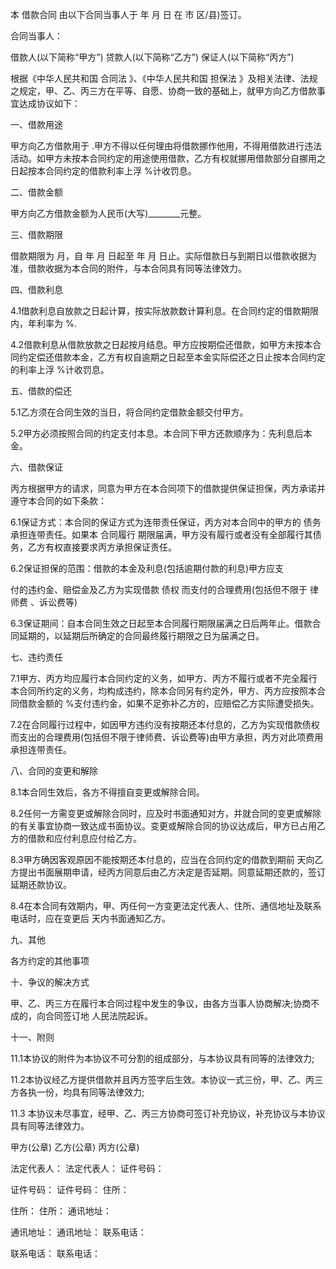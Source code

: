 
 


本
借款合同
由以下合同当事人于 年 月 日 在 市 区/县)签订。


合同当事人：


借款人(以下简称“甲方”) 贷款人(以下简称“乙方”) 保证人(以下简称“丙方”)


根据《中华人民共和国
合同法
》、《中华人民共和国
担保法
》及相关法律、法规之规定，甲、乙、丙三方在平等、自愿、协商一致的基础上，就甲方向乙方借款事宜达成协议如下：


一、借款用途


甲方向乙方借款用于 .甲方不得以任何理由将借款挪作他用，不得用借款进行违法活动。如甲方未按本合同约定的用途使用借款，乙方有权就挪用借款部分自挪用之日起按本合同约定的借款利率上浮 %计收罚息。


二、借款金额


甲方向乙方借款金额为人民币(大写)________元整。


三、借款期限


借款期限为 月，自 年 月 日起至 年 月 日止。实际借款日与到期日以借款收据为准，借款收据为本合同的附件，与本合同具有同等法律效力。


四、借款利息


4.1借款利息自放款之日起计算，按实际放款数计算利息。在合同约定的借款期限内，年利率为 %.


4.2借款利息从借款放款之日起按月结息。甲方应按期偿还借款，如甲方未按本合同约定偿还借款本金，乙方有权自逾期之日起至本金实际偿还之日止按本合同约定的利率上浮 %计收罚息。


五、借款的偿还


5.1乙方须在合同生效的当日，将合同约定借款金额交付甲方。


5.2甲方必须按照合同的约定支付本息。本合同下甲方还款顺序为：先利息后本金。


六、借款保证


丙方根据甲方的请求，同意为甲方在本合同项下的借款提供保证担保，丙方承诺并遵守本合同的如下条款：


6.1保证方式：本合同的保证方式为连带责任保证，丙方对本合同中的甲方的
债务
承担连带责任。如果本
合同履行
期限届满，甲方没有履行或者没有全部履行其债务，乙方有权直接要求丙方承担保证责任。


6.2保证担保的范围：借款的本金及利息(包括逾期付款的利息)甲方应支


付的违约金、赔偿金及乙方为实现借款
债权
而支付的合理费用(包括但不限于
律师费
、诉讼费等)


6.3保证期间：自本合同生效之日起至本合同履行期限届满之日后两年止。借款合同延期的，以延期后所确定的合同最终履行期限之日为届满之日。


七、违约责任


7.1甲方、丙方均应履行本合同约定的义务，如甲方、丙方不履行或者不完全履行本合同所约定的义务，均构成违约，除本合同另有约定外，甲方、丙方应按照本合同借款金额的 %支付违约金，如果不足弥补乙方的，应赔偿乙方实际遭受损失。


7.2在合同履行过程中，如因甲方违约没有按期还本付息的，乙方为实现借款债权而支出的合理费用(包括但不限于律师费、诉讼费等)由甲方承担，丙方对此项费用承担连带责任。


八、合同的变更和解除


8.1本合同生效后，各方不得擅自变更或解除合同。


8.2任何一方需变更或解除合同时，应及时书面通知对方，并就合同的变更或解除的有关事宜协商一致达成书面协议。变更或解除合同的协议达成后，甲方已占用乙方的借款和应付利息应付给乙方。


8.3甲方确因客观原因不能按期还本付息的，应当在合同约定的借款到期前 天向乙方提出书面展期申请，经丙方同意后由乙方决定是否延期。同意延期还款的，签订延期还款协议。


8.4在本合同有效期内，甲、丙任何一方变更法定代表人、住所、通信地址及联系电话时，应在变更后 天内书面通知乙方。


九、其他


各方约定的其他事项


十、争议的解决方式


甲、乙、丙三方在履行本合同过程中发生的争议，由各方当事人协商解决;协商不成的，向合同签订地 人民法院起诉。


十一、附则


11.1本协议的附件为本协议不可分割的组成部分，与本协议具有同等的法律效力;


11.2本协议经乙方提供借款并且丙方签字后生效。本协议一式三份，甲、乙、丙三方各执一份，均具有同等法律效力;


11.3 本协议未尽事宜，经甲、乙、丙三方协商可签订补充协议，补充协议与本协议具有同等法律效力。


甲方(公章) 乙方(公章) 丙方(公章)


法定代表人： 法定代表人： 证件号码：


证件号码： 证件号码： 住所：


住所： 住所： 通讯地址：


通讯地址： 通讯地址： 联系电话：


联系电话： 联系电话：
 


 

 
 
 
 
 
  


  
 

  


  


  
 
 
 
 

